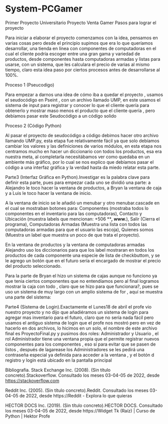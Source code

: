 # System-PCGamer
Primer Proyecto Universitario
Proyecto Venta Gamer
Pasos para lograr el proyecto

Para iniciar a elaborar el proyecto comenzamos con la idea, pensamos en varias cosas pero desde el principio supimos que era lo que queríamos desarrollar, una tienda en línea con componentes de computadoras en el cual el cliente podría escoger entre una gran gama y variedad de productos, desde componentes hasta computadoras armadas y listas para usarse, con un sistema, que les calculara el precio de varias al mismo tiempo, claro esta idea paso por ciertos procesos antes de desarrollarse al 100%.

Proceso 1 (Pseucodigo)

Para empezar a darnos una idea de cómo iba a quedar el proyecto , usamos el seudocódigo en Pseint , con un archivo llamado UMP, en este usamos el sistema de input para registrar y conocer lo que el cliente quería para obtenerlo y mostrar maso menos el producto que el cliente quería , pero debíamos pasar este Seudocódigo a un código solido

Proceso 2 (Código Python)

Al pasar el proyecto de seudocódigo a código debimos hacer otro archivo llamando UMP.py, esta etapa fue relativamente fácil ya que solo debíamos cambiar los valores y las definiciones de varios módulos, en esta etapa nos centramos mucho en hacer un diccionario con todos los productos, esa era nuestra meta, al completarla necesitábamos ver como quedaba en un ambiente más gráfico, por lo cual se nos explico que debíamos pasar el código a una interfaz gráfica y la verdad hasta da miedo relatar esta parte.

Parte3 (Interfaz Gráfica en Python).Investigar es la palabra clave para definir esta parte, pues para empezar cada uno se dividió una parte: a Alejandro le toco hacer la ventana de productos, a Bryan la ventana de caja y a Luis le toco hacer la ventana de inicio.

A la ventana de inicio se le añadió un menubar y otro menubar.cascade en el cual se mostraban botones para: Componentes (mostraba todos lo componentes en el inventario para las computadoras), Contacto y Ubicación (muestra labels que mencionan: +506 *****, www.***), Salir (Cierra el programa), Computadoras Armadas (Muestra una lista con todos las computadoras armadas para que el usuario las escoja), Quienes somos (Muestra un label que muestra un poco de que trata el proyecto).

En la ventana de productos y la ventana de computadoras armadas Alejandro uso los diccionarios para que los label mostraran en todos los productos de cada componente una especie de lista de checkbuttom, y se le agrego un botón que en el futuro sería el encargado de mostrar el precio del producto seleccionado.

Para la parte de Bryan el hizo un sistema de cajas aunque no funciono ya que tenia ciertos componentes que no entendíamos pero al final logramos mostrar la caja con todo , claro que se hizo para que funcionara?, pues se uso un sistema de muy largo con un amplio sistema de for , aquí se muestra una parte del sistema:

Parte4 (Sistema de Login).Exactamente el Lunes18 de abril el profe vio nuestro proyecto y no dijo que añadiéramos un sistema de login para agregar mas inventario para el futuro, claro que no sería nada fácil pero usamos el antiguo sistema de login que el profe nos mostró pero en vez de hacerlo en dos archivos, lo hicimos en un solo, el nombre de este archivo final es ProyectoFinal.py y pusimos dos roles: Administrador y Usuario , el rol Administrador tiene una ventana propia que el permite registrar nuevos componentes para los componentes , eso sí para evitar que se pasen de listos , después de lagarease los Administradores se les pedirá una contraseña especial ya definida para acceder a la ventana , y el botón d registro y login está ubicado en la pantalla principal

Bibliografia. Stack Exchange Inc. (2008). (Sin título concreto).Stackoverflow. Consultado los meses 03-04-05 de 2022, desde https://stackoverflow.com

Reddit Inc. (2005). (Sin título concreto).Reddit. Consultado los meses 03-04-05 de 2022, desde https://Reddit - Explora lo que quieras

HECTOR DOCS Inc. (2019). (Sin título concreto).HECTOR DOCS. Consultado los meses 03-04-05 de 2022, desde https://Widget Tk (Raíz) | Curso de Python | Hektor Profe
